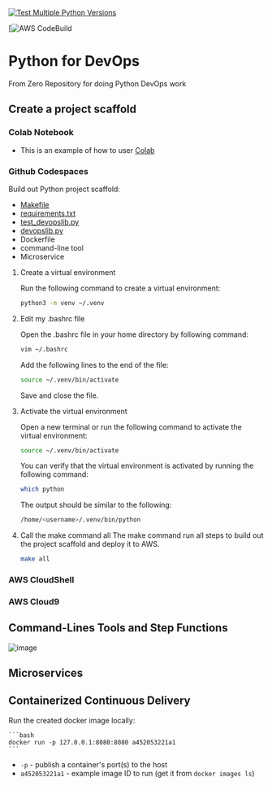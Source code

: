 [![Test Multiple Python Versions](https://github.com/richardvlas/python-for-devops-june-2023/actions/workflows/main.yml/badge.svg)](https://github.com/richardvlas/python-for-devops-june-2023/actions/workflows/main.yml)

[![AWS CodeBuild](https://codebuild.ap-southeast-1.amazonaws.com/badges?uuid=eyJlbmNyeXB0ZWREYXRhIjoiYVpjYUIwc1hMR0NMR3ZtWXlhRmIyM0VzNXNqYy9UWmpENjlPRjh4dExTYW1jcFhYc0R3T0J0Yi83czdoR3Y5ZFo4WmJHcndXSy80RUEwOWV6U0tVdlRNPSIsIml2UGFyYW1ldGVyU3BlYyI6IndpWlJmOTVFTU93RE9kWmsiLCJtYXRlcmlhbFNldFNlcmlhbCI6MX0%3D&branch=main)

# Python for DevOps
From Zero Repository for doing Python DevOps work

## Create a project scaffold

### Colab Notebook
* This is an example of how to user [Colab](https://github.com/richardvlas/python-for-devops-june-2023/blob/main/getting_started_python.ipynb)

### Github Codespaces

Build out Python project scaffold:

* [Makefile](https://github.com/richardvlas/python-for-devops-june-2023/blob/main/Makefile)
* [requirements.txt](https://github.com/richardvlas/python-for-devops-june-2023/blob/main/requirements.txt)
* [test_devopslib.py](https://github.com/richardvlas/python-for-devops-june-2023/blob/main/test_devopslib.py)
* [devopslib.py](https://github.com/richardvlas/python-for-devops-june-2023/tree/main/devopslib)
* Dockerfile
* command-line tool
* Microservice

1. Create a virtual environment

    Run the following command to create a virtual environment:

    ```bash
    python3 -m venv ~/.venv
    ```

2. Edit my .bashrc file
    
    Open the .bashrc file in your home directory by following command:

    ```bash
    vim ~/.bashrc
    ```
    Add the following lines to the end of the file:

    ```bash
    source ~/.venv/bin/activate
    ```
    Save and close the file.

3. Activate the virtual environment
    
    Open a new terminal or run the following command to activate the virtual environment:

    ```bash
    source ~/.venv/bin/activate
    ```
    You can verify that the virtual environment is activated by running the following command:

    ```bash
    which python
    ```
    The output should be similar to the following:

    ```bash
    /home/<username>/.venv/bin/python
    ```

4. Call the make command all
    The make command run all steps to build out the project scaffold and deploy it to AWS.

    ```bash
    make all
    ```


### AWS CloudShell
### AWS Cloud9


## Command-Lines Tools and Step Functions
![image](https://github.com/richardvlas/python-for-devops-june-2023/assets/56484490/78a8580f-7a4a-452b-9d8a-605f27a94a72)


## Microservices

## Containerized Continuous Delivery

Run the created docker image locally:

    ```bash
    docker run -p 127.0.0.1:8080:8080 a452053221a1
    ```

* `-p`  - publish a container's port(s) to the host
* `a452053221a1` - example image ID to run (get it from `docker images ls`)
